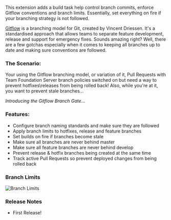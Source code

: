 This extension adds a build task help control branch commits, enforce Gitflow conventions and branch limits. Essentially, set everything on fire if your branching strategy is not followed.

[Gitflow](http://nvie.com/posts/a-successful-git-branching-model/) is a branching model for Git, created by Vincent Driessen. It's a standardised approach that allows teams to separate feature development, release and support for emergency fixes. Sounds amazing right? Well, there are a few gotchas especially when it comes to keeping all branches up to date and making sure conventions are followed.

### The Scenario:

Your using the Gitflow branching model, or variation of it, Pull Requests with Team Foundation Server branch policies switched on but need a way to prevent hotfixes\releases from being rolled back! Also, while you're at it, you want to prevent stale branches...

*Introducing the Gitflow Branch Gate...*

### Features:
- Configure branch naming standards and make sure they are followed
- Apply branch limits to hotfixes, release and feature branches
- Set builds on fire if branches become stale
- Make sure all branches are never behind master
- Make sure all feature branches are never behind develop
- Prevent release & hotfix branches being created at the same time
- Track active Pull Requests so prevent deployed changes from being rolled back

### Branch Limits

![Branch Limits](https://raw.githubusercontent.com/kerwinc/VSTSTasks/master/Tasks/GitflowBranchGate/images/Limits.png "Gitflow Branch Limits")


### Release Notes
- First Release!
